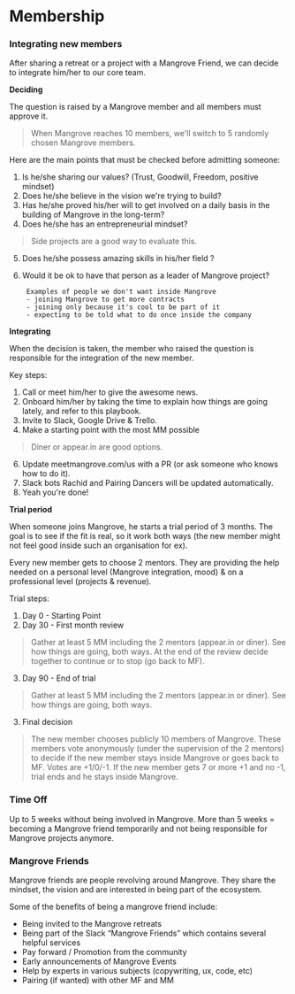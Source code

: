 # Membership


### Integrating new members

After sharing a retreat or a project with a Mangrove Friend, we can decide to integrate him/her to our core team.

**Deciding**

The question is raised by a Mangrove member and all members must approve it.


> When Mangrove reaches 10 members, we'll switch to 5 randomly chosen Mangrove members.

Here are the main points that must be checked before admitting someone:

1. Is he/she sharing our values? (Trust, Goodwill, Freedom, positive mindset)
2. Does he/she believe in the vision we're trying to build?
3. Has he/she proved his/her will to get involved on a daily basis in the building of Mangrove in the long-term?
4. Does he/she has an entrepreneurial mindset?
> Side projects are a good way to evaluate this.

5. Does he/she possess amazing skills in his/her field ?
6. Would it be ok to have that person as a leader of Mangrove project?

        Examples of people we don't want inside Mangrove
        - joining Mangrove to get more contracts
        - joining only because it's cool to be part of it
        - expecting to be told what to do once inside the company

**Integrating**

When the decision is taken, the member who raised the question is responsible for the integration of the new member.

Key steps:

 1. Call or meet him/her to give the awesome news.
 2. Onboard him/her by taking the time to explain how things are going lately, and refer to this playbook.
 3. Invite to Slack, Google Drive & Trello.
 4. Make a starting point with the most MM possible
> Diner or appear.in are good options.

 6. Update meetmangrove.com/us with a PR (or ask someone who knows how to do it).
 6. Slack bots Rachid and Pairing Dancers will be updated automatically.
 7. Yeah you're done!

**Trial period**

When someone joins Mangrove, he starts a trial period of 3 months. The goal is to see if the fit is real, so it work both ways (the new member might not feel good inside such an organisation for ex).

Every new member gets to choose 2 mentors. They are providing the help needed on a personal level (Mangrove integration, mood) & on a professional level (projects & revenue).

Trial steps:

1. Day 0 - Starting Point
2. Day 30 - First month review
> Gather at least 5 MM including the 2 mentors (appear.in or diner). See how things are going, both ways. At the end of the review decide together to continue or to stop (go back to MF).

3. Day 90 - End of trial
> Gather at least 5 MM including the 2 mentors (appear.in or diner). See how things are going, both ways. 
3. Final decision
 > The new member chooses publicly 10 members of Mangrove. These members vote anonymously (under the supervision of the 2 mentors) to decide if the new member stays inside Mangrove or goes back to MF. Votes are +1/0/-1. If the new member gets 7 or more +1 and no -1, trial ends and he stays inside Mangrove.


### Time Off
Up to 5 weeks without being involved in Mangrove.
More than 5 weeks = becoming a Mangrove friend temporarily and not being responsible for Mangrove projects anymore.



### Mangrove Friends
Mangrove friends are people revolving around Mangrove. They share the mindset, the vision and are interested in being part of the ecosystem. 

Some of the benefits of being a mangrove friend include:

- Being invited to the Mangrove retreats
- Being part of the Slack “Mangrove Friends” which contains several helpful services
- Pay forward / Promotion from the community
- Early announcements of Mangrove Events
- Help by experts in various subjects (copywriting, ux, code, etc)
- Pairing (if wanted) with other MF and MM
